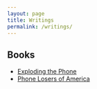 ```yaml
---
layout: page
title: Writings
permalink: /writings/
---
```


## Books
- [Exploding the Phone](http://www.amazon.com/gp/product/080212061X/)
- [Phone Losers of America](http://www.amazon.com/dp/B004E10X6M/)
